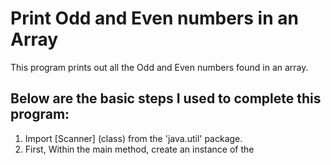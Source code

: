 # Print Odd and Even numbers in an Array 
This program prints out all the Odd and Even numbers found in an array.

## Below are the basic steps I used to complete this program: 

1. Import [Scanner] (class) from the 'java.util' package.
2. First, Within the main method, create an instance of the 